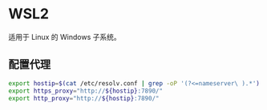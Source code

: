 # WSL2

适用于 Linux 的 Windows 子系统。

## 配置代理

```bash
export hostip=$(cat /etc/resolv.conf | grep -oP '(?<=nameserver\ ).*')
export https_proxy="http://${hostip}:7890/"
export http_proxy="http://${hostip}:7890/"
```
